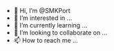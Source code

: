 - 👋 Hi, I’m @SMKPort
- 👀 I’m interested in ...
- 🌱 I’m currently learning ...
- 💞️ I’m looking to collaborate on ...
- 📫 How to reach me ...

<!---
SMKPort/SMKPort is a ✨ special ✨ repository because its `README.md` (this file) appears on your GitHub profile.
You can click the Preview link to take a look at your changes.
--->
